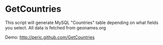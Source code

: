 GetCountries
============

This script will generate MySQL "Countries" table depending on what fields you select. All data is fetched from geonames.org

Demo: http://peric.github.com/GetCountries